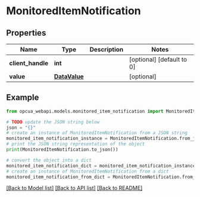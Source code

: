 # MonitoredItemNotification


## Properties

Name | Type | Description | Notes
------------ | ------------- | ------------- | -------------
**client_handle** | **int** |  | [optional] [default to 0]
**value** | [**DataValue**](DataValue.md) |  | [optional] 

## Example

```python
from opcua_webapi.models.monitored_item_notification import MonitoredItemNotification

# TODO update the JSON string below
json = "{}"
# create an instance of MonitoredItemNotification from a JSON string
monitored_item_notification_instance = MonitoredItemNotification.from_json(json)
# print the JSON string representation of the object
print(MonitoredItemNotification.to_json())

# convert the object into a dict
monitored_item_notification_dict = monitored_item_notification_instance.to_dict()
# create an instance of MonitoredItemNotification from a dict
monitored_item_notification_from_dict = MonitoredItemNotification.from_dict(monitored_item_notification_dict)
```
[[Back to Model list]](../README.md#documentation-for-models) [[Back to API list]](../README.md#documentation-for-api-endpoints) [[Back to README]](../README.md)


